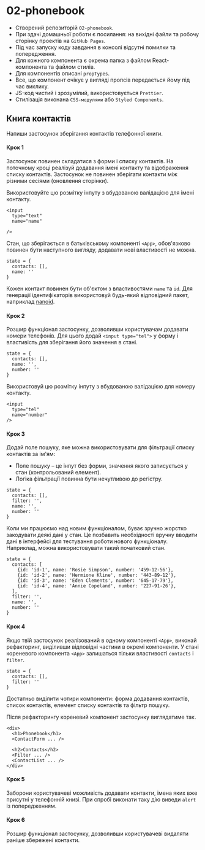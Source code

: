 # 02-phonebook

- Створений репозиторій `02-phonebook`.
- При здачі домашньої роботи є посилання: на вихідні файли та робочу сторінку проектів на
  `GitHub Pages`.
- Під час запуску коду завдання в консолі відсутні помилки та попередження.
- Для кожного компонента є окрема папка з файлом React-компонента та файлом стилів.
- Для компонентів описані `propTypes`.
- Все, що компонент очікує у вигляді пропсів передається йому під час виклику.
- JS-код чистий і зрозумілий, використовується `Prettier`.
- Стилізація виконана `CSS-модулями` або `Styled Components`.

## Книга контактів

Напиши застосунок зберігання контактів телефонної книги.

#### Крок 1

Застосунок повинен складатися з форми і списку контактів. На поточному кроці реалізуй додавання
імені контакту та відображення списку контактів. Застосунок не повинен зберігати контакти між
різними сесіями (оновлення сторінки).

Використовуйте цю розмітку інпуту з вбудованою валідацією для імені контакту.

```
<input
  type="text"
  name="name"

/>
```

Стан, що зберігається в батьківському компоненті `<App>`, обов'язково повинен бути наступного
вигляду, додавати нові властивості не можна.

```
state = {
  contacts: [],
  name: ''
}
```

Кожен контакт повинен бути об'єктом з властивостями `name` та `id`. Для генерації ідентифікаторів
використовуй будь-який відповідний пакет, наприклад [nanoid](https://www.npmjs.com/package/nanoid).

#### Крок 2

Розшир функціонал застосунку, дозволивши користувачам додавати номери телефонів. Для цього додай
`<input type="tel">` у форму і властивість для зберігання його значення в стані.

```
state = {
  contacts: [],
  name: '',
  number: ''
}
```

Використовуй цю розмітку інпуту з вбудованою валідацією для номеру контакту.

```
<input
  type="tel"
  name="number"
/>
```

#### Крок 3

Додай поле пошуку, яке можна використовувати для фільтрації списку контактів за ім'ям:

- Поле пошуку – це інпут без форми, значення якого записується у стан (контрольований елемент).
- Логіка фільтрації повинна бути нечутливою до регістру.

```
state = {
  contacts: [],
  filter: '',
  name: '',
  number: ''
}
```

Коли ми працюємо над новим функціоналом, буває зручно жорстко закодувати деякі дані у стан. Це
позбавить необхідності вручну вводити дані в інтерфейсі для тестування роботи нового функціоналу.
Наприклад, можна використовувати такий початковий стан.

```
state = {
  contacts: [
    {id: 'id-1', name: 'Rosie Simpson', number: '459-12-56'},
    {id: 'id-2', name: 'Hermione Kline', number: '443-89-12'},
    {id: 'id-3', name: 'Eden Clements', number: '645-17-79'},
    {id: 'id-4', name: 'Annie Copeland', number: '227-91-26'},
  ],
  filter: '',
  name: '',
  number: ''
}
```

#### Крок 4

Якщо твій застосунок реалізований в одному компоненті `<App>`, виконай рефакторинг, виділивши
відповідні частини в окремі компоненти. У стані кореневого компонента `<App>` залишаться тільки
властивості `contacts` і `filter`.

```
state = {
  contacts: [],
  filter: ''
}
```

Достатньо виділити чотири компоненти: форма додавання контактів, список контактів, елемент списку
контактів та фільтр пошуку.

Після рефакторингу кореневий компонент застосунку виглядатиме так.

```
<div>
  <h1>Phonebook</h1>
  <ContactForm ... />

  <h2>Contacts</h2>
  <Filter ... />
  <ContactList ... />
</div>
```

#### Крок 5

Заборони користувачеві можливість додавати контакти, імена яких вже присутні у телефонній книзі. При
спробі виконати таку дію виведи `alert` із попередженням.

#### Крок 6

Розшир функціонал застосунку, дозволивши користувачеві видаляти раніше збережені контакти.
